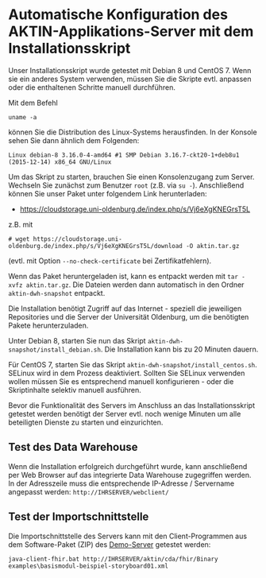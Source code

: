 ﻿Automatische Konfiguration des AKTIN-Applikations-Server mit dem Installationsskript
===============================================

Unser Installationsskript wurde getestet mit Debian 8 und CentOS 7.
Wenn sie ein anderes System verwenden, müssen Sie die Skripte evtl. 
anpassen oder die enthaltenen Schritte manuell durchführen.

Mit dem Befehl 
```
uname -a
```
können Sie die Distribution des Linux-Systems herausfinden. 
In der Konsole sehen Sie dann ähnlich dem Folgenden: 
```
Linux debian-8 3.16.0-4-amd64 #1 SMP Debian 3.16.7-ckt20-1+deb8u1 (2015-12-14) x86_64 GNU/Linux
```

Um das Skript zu starten, brauchen Sie einen Konsolenzugang zum Server.
Wechseln Sie zunächst zum Benutzer `root` (z.B. via `su -`). Anschließend
können Sie unser Paket unter folgendem Link herunterladen:

- https://cloudstorage.uni-oldenburg.de/index.php/s/Vj6eXgKNEGrsT5L

z.B. mit 

```
# wget https://cloudstorage.uni-oldenburg.de/index.php/s/Vj6eXgKNEGrsT5L/download -O aktin.tar.gz
```
(evtl. mit Option `--no-check-certificate` bei Zertifikatfehlern).

Wenn das Paket heruntergeladen ist, kann es entpackt werden mit 
`tar -xvfz aktin.tar.gz`. Die Dateien werden dann automatisch in 
den Ordner `aktin-dwh-snapshot` entpackt.

Die Installation benötigt Zugriff auf das Internet - speziell die jeweiligen 
Repositories und die Server der Universität Oldenburg, um die benötigten Pakete 
herunterzuladen.

Unter Debian 8, starten Sie nun das Skript `aktin-dwh-snapshot/install_debian.sh`.
Die Installation kann bis zu 20 Minuten dauern. 

Für CentOS 7, starten Sie das Skript `aktin-dwh-snapshot/install_centos.sh`. 
SELinux wird in dem Prozess deaktiviert. Sollten Sie SELinux verwenden wollen 
müssen Sie es entsprechend manuell konfigurieren - oder die Skriptinhalte 
selektiv manuell ausführen.


Bevor die Funktionalität des Servers im Anschluss an das Installationsskript 
getestet werden benötigt der Server evtl. noch wenige Minuten um alle 
beteiligten Dienste zu starten und einzurichten.

Test des Data Warehouse
-----------------------
Wenn die Installation erfolgreich durchgeführt wurde, kann
anschließend per Web Browser auf das integrierte Data 
Warehouse zugegriffen werden. In der Adresszeile muss die 
entsprechende IP-Adresse / Servername angepasst werden:
`http://IHRSERVER/webclient/`


Test der Importschnittstelle
----------------------------
Die Importschnittstelle des Servers kann mit den Client-Programmen
aus dem Software-Paket (ZIP) des [Demo-Server](demo-server.html)
getestet werden:

```
java-client-fhir.bat http://IHRSERVER/aktin/cda/fhir/Binary examples\basismodul-beispiel-storyboard01.xml
```
